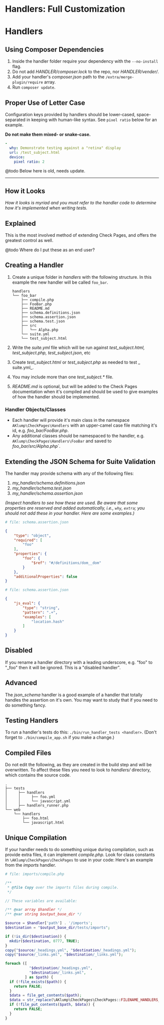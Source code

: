 <!--
id: handlers
title: Handlers
tags: ''
-->

# Handlers: Full Customization

# Handlers

## Using Composer Dependencies

1. Inside the handler folder require your dependency with the `--no-install` flag.
2. Do not add _HANDLER/composer.lock_ to the repo, nor _HANDLER/vender/_.
3. Add your handler's _composer.json_ path to the `/extra/merge-plugin/require` array.
4. Run `composer update`.

## Proper Use of Letter Case

Configuration keys provided by handlers should be lower-cased, space-separated in keeping with human-like syntax. See `pixel ratio` below for an example.

**Do not make them mixed- or snake-case.**

```yaml
-
  why: Demonstrate testing against a "retina" display
  url: /test_subject.html
  device:
    pixel ratio: 2
```

@todo Below here is old, needs update.

---

## How it Looks

_How it looks is myriad and you must refer to the handler code to determine how it's implemented when writing tests._

## Explained

This is the most involved method of extending Check Pages, and offers the greatest control as well.

@todo Where do I put these as an end user?

## Creating a Handler

1. Create a unique folder in _handlers_ with the following structure. In this example the new handler will be called `foo_bar`.

   ```
   handlers
   └── foo_bar
       ├── compile.php
       ├── FooBar.php
       ├── README.md
       ├── schema.definitions.json
       ├── schema.assertion.json
       ├── schema.test.json
       ├── src
       │   └── Alpha.php
       └── suite.yml
       └── test_subject.html
   ```


1. Write the _suite.yml_ file which will be run against _test_subject.html, test_subject.php, test_subject.json_, etc
2. Create _test_subject.html_ or _test_subject.php_ as needed to test _
   suite.yml_.
3. You may include more than one _test_subject.*_ file.   
4. _README.md_ is optional, but will be added to the Check Pages documentation when it's compiled and should be used to give examples of how the handler should be implemented.

### Handler Objects/Classes

* Each handler will provide it's main class in the namespace `AKlump\CheckPages\Handlers` with an upper-camel case file matching it's id, e.g. _foo_bar/FooBar.php_.
* Any additional classes should be namespaced to the handler, e.g. `AKlump\CheckPages\Handlers\FooBar` and saved to _foo_bar/src/Alpha.php_`.

## Extending the JSON Schema for Suite Validation

The handler may provide schema with any of the following files:

1. _my_handler/schema.definitions.json_
2. _my_handler/schema.test.json_
3. _my_handler/schema.assertion.json_

_(Inspect handlers to see how these are used. Be aware that some properties are reserved and added automatically, i.e., `why`, `extra`; you should not add these in your handler. Here are some examples.)_

```yaml
# file: schema.assertion.json
```

```json
{
    "type": "object",
    "required": [
        "foo"
    ],
    "properties": {
        "foo": {
            "$ref": "#/definitions/dom__dom"
        }
    },
    "additionalProperties": false
}
```

```yaml
# file: schema.assertion.json
```

```json
{
    "js_eval": {
        "type": "string",
        "pattern": ".+",
        "examples": [
            "location.hash"
        ]
    }
}
```

## Disabled

If you rename a handler directory with a leading underscore, e.g. "foo" to "_foo" then it will be ignored. This is a "disabled handler".

## Advanced

The _json_schema_ handler is a good example of a handler that totally handles the assertion on it's own. You may want to study that if you need to do something fancy.

## Testing Handlers

To run a handler's tests do this: `./bin/run_handler_tests <handler>`.  (Don't forget to `./bin/compile_app.sh` if you make a change.)

## Compiled Files

Do not edit the following, as they are created in the build step and will be overwritten. To affect these files you need to look to _handlers/_
directory, which contains the source code.

```
.
├── tests
│     ├── handlers
│     │     ├── foo.yml
│     │     └── javascript.yml
│     ├── handlers_runner.php
└── web
    └── handlers
        ├── foo.html
        └── javascript.html

```

## Unique Compilation

If your handler needs to do something unique during compilation, such as provide extra files, it can implement _compile.php_. Look for class constants in `\AKlump\CheckPages\CheckPages` to use in your code: Here's an example from the _imports_ handler.

```php
# file: imports/compile.php

/**
 * @file Copy over the imports files during compile.
 */

// These variables are available:

/** @var array $handler */
/** @var string $output_base_dir */

$source = $handler['path'] . '/imports';
$destination = "$output_base_dir/tests/imports";

if (!is_dir($destination)) {
  mkdir($destination, 0777, TRUE);
}
copy("$source/_headings.yml", "$destination/_headings.yml");
copy("$source/_links.yml", "$destination/_links.yml");

foreach ([
           "$destination/_headings.yml",
           "$destination/_links.yml",
         ] as $path) {
  if (!file_exists($path)) {
    return FALSE;
  }
  $data = file_get_contents($path);
  $data = str_replace(\AKlump\CheckPages\CheckPages::FILENAME_HANDLERS_TEST_SUBJECT, $handler['id'], $data);
  if (!file_put_contents($path, $data)) {
    return FALSE;
  }
}
```
